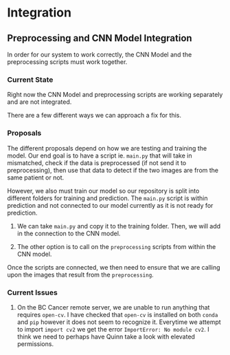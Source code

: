 # Integration

## Preprocessing and CNN Model Integration

In order for our system to work correctly, the CNN Model and the preprocessing scripts must work together.

### Current State

Right now the CNN Model and preprocessing scripts are working separately and are not integrated.

There are a few different ways we can approach a fix for this.

### Proposals

The different proposals depend on how we are testing and training the model. Our end goal is to have a script ie. `main.py` that will take in mismatched, check if the data is preprocessed (if not send it to preprocessing), then use that data to detect if the two images are from the same patient or not.

However, we also must train our model so our repository is split into different folders for training and prediction. The `main.py` script is within prediction and not connected to our model currently as it is not ready for prediction.

1. We can take `main.py` and copy it to the training folder. Then, we will add in the connection to the CNN model.

2. The other option is to call on the `preprocessing` scripts from within the CNN model.

Once the scripts are connected, we then need to ensure that we are calling upon the images that result from the `preprocessing`.

### Current Issues

1. On the BC Cancer remote server, we are unable to run anything that requires `open-cv`. I have checked that `open-cv` is installed on both `conda` and `pip` however it does not seem to recognize it. Everytime we attempt to import `import cv2` we get the error `ImportError: No module cv2`. I think we need to perhaps have Quinn take a look with elevated permissions.
